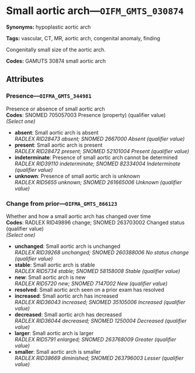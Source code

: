 # Small aortic arch—`OIFM_GMTS_030874`

**Synonyms:** hypoplastic aortic arch

**Tags:** vascular, CT, MR, aortic arch, congenital anomaly, finding

Congenitally small size of the aortic arch.

**Codes:** GAMUTS 30874 small aortic arch

## Attributes

### Presence—`OIFMA_GMTS_344981`

Presence or absence of small aortic arch  
**Codes**: SNOMED 705057003 Presence (property) (qualifier value)  
*(Select one)*

- **absent**: Small aortic arch is absent  
_RADLEX RID28473 absent; SNOMED 2667000 Absent (qualifier value)_
- **present**: Small aortic arch is present  
_RADLEX RID28472 present; SNOMED 52101004 Present (qualifier value)_
- **indeterminate**: Presence of small aortic arch cannot be determined  
_RADLEX RID39110 indeterminate; SNOMED 82334004 Indeterminate (qualifier value)_
- **unknown**: Presence of small aortic arch is unknown  
_RADLEX RID5655 unknown; SNOMED 261665006 Unknown (qualifier value)_

### Change from prior—`OIFMA_GMTS_866123`

Whether and how a small aortic arch has changed over time  
**Codes**: RADLEX RID49896 change; SNOMED 263703002 Changed status (qualifier value)  
*(Select one)*

- **unchanged**: Small aortic arch is unchanged  
_RADLEX RID39268 unchanged; SNOMED 260388006 No status change (qualifier value)_
- **stable**: Small aortic arch is stable  
_RADLEX RID5734 stable; SNOMED 58158008 Stable (qualifier value)_
- **new**: Small aortic arch is new  
_RADLEX RID5720 new; SNOMED 7147002 New (qualifier value)_
- **resolved**: Small aortic arch seen on a prior exam has resolved  
- **increased**: Small aortic arch has increased  
_RADLEX RID36043 increased; SNOMED 35105006 Increased (qualifier value)_
- **decreased**: Small aortic arch has decreased  
_RADLEX RID36044 decreased; SNOMED 1250004 Decreased (qualifier value)_
- **larger**: Small aortic arch is larger  
_RADLEX RID5791 enlarged; SNOMED 263768009 Greater (qualifier value)_
- **smaller**: Small aortic arch is smaller  
_RADLEX RID38669 diminished; SNOMED 263796003 Lesser (qualifier value)_